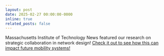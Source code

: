 ```yaml
---
layout: post
date: 2025-02-27 00:00:00-0000
inline: true
related_posts: false
---
```

Massachusetts Institute of Technology News featured our research on strategic collaboration in network design! [Check it out to see how this can impact future mobility systems!](https://news.mit.edu/2025/sometimes-when-competitors-collaborate-everybody-wins-0227)
